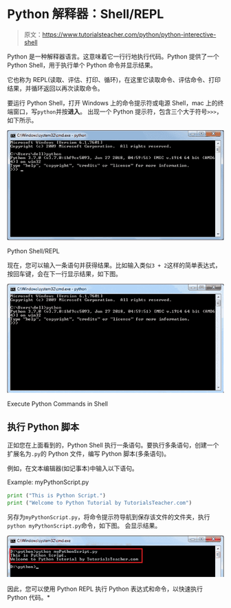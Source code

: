 # Python 解释器：Shell/REPL

> 原文：<https://www.tutorialsteacher.com/python/python-interective-shell>

Python 是一种解释器语言。这意味着它一行行地执行代码。Python 提供了一个 Python Shell，用于执行单个 Python 命令并显示结果。

它也称为 REPL(读取、评估、打印、循环)，在这里它读取命令、评估命令、打印结果，并循环返回以再次读取命令。

要运行 Python Shell，打开 Windows 上的命令提示符或电源 Shell，mac 上的终端窗口，写`python`并按**进入**。 出现一个 Python 提示符，包含三个大于符号`>>>`，如下所示。

![](img/ac76e52d7eb778a4034ca00cfeff1c3b.png) 

Python Shell/REPL



现在，您可以输入一条语句并获得结果。比如输入类似`3 + 2`这样的简单表达式，按回车键，会在下一行显示结果，如下图。

![Command Execution on Python Shell](img/2cdf3ae6c96d2eda67d09e87e5e600fc.png) 

Execute Python Commands in Shell



## 执行 Python 脚本

正如您在上面看到的，Python Shell 执行一条语句。要执行多条语句，创建一个扩展名为`.py`的 Python 文件，编写 Python 脚本(多条语句)。

例如，在文本编辑器(如记事本)中输入以下语句。

Example: myPythonScript.py 

```py
print ("This is Python Script.")
print ("Welcome to Python Tutorial by TutorialsTeacher.com") 
```

另存为`myPythonScript.py`，将命令提示符导航到保存该文件的文件夹，执行`python myPythonScript.py`命令，如下图。 会显示结果。

![](img/6e66d6dbdbbf1ee7b0b0cd212b6e63b8.png) 

因此，您可以使用 Python REPL 执行 Python 表达式和命令，以快速执行 Python 代码。*